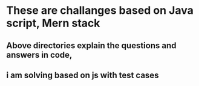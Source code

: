 # These are challanges based on Java script, Mern stack

## Above directories explain the questions and answers in code,

## i am solving based on js with test cases
